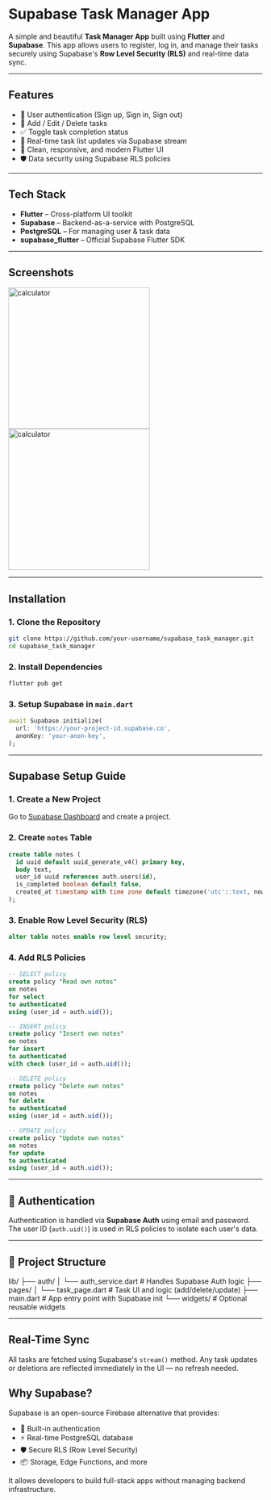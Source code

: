 # Supabase Task Manager App

A simple and beautiful **Task Manager App** built using **Flutter** and **Supabase**. This app allows users to register, log in, and manage their tasks securely using Supabase's **Row Level Security (RLS)** and real-time data sync.

---

## Features

- 🔐 User authentication (Sign up, Sign in, Sign out)
- 🧾 Add / Edit / Delete tasks
- ✅ Toggle task completion status
- 📡 Real-time task list updates via Supabase stream
- 🎨 Clean, responsive, and modern Flutter UI
- 🛡️ Data security using Supabase RLS policies

---

## Tech Stack

- **Flutter** – Cross-platform UI toolkit
- **Supabase** – Backend-as-a-service with PostgreSQL
- **PostgreSQL** – For managing user & task data
- **supabase_flutter** – Official Supabase Flutter SDK

---

## Screenshots
<img width="280" alt="calculator" src="https://github.com/user-attachments/assets/57b738b0-2585-4a48-a4d6-87fb168789cd">   
<img width="280" alt="calculator" src="https://github.com/user-attachments/assets/2a2e0295-a053-47fd-b977-ef1cc99f7625">   


---

##  Installation

### 1. Clone the Repository

```bash
git clone https://github.com/your-username/supabase_task_manager.git
cd supabase_task_manager
````

### 2. Install Dependencies

```bash
flutter pub get
```

### 3. Setup Supabase in `main.dart`

```dart
await Supabase.initialize(
  url: 'https://your-project-id.supabase.co',
  anonKey: 'your-anon-key',
);
```

---

## Supabase Setup Guide

### 1. Create a New Project

Go to [Supabase Dashboard](https://app.supabase.com) and create a project.

### 2. Create `notes` Table

```sql
create table notes (
  id uuid default uuid_generate_v4() primary key,
  body text,
  user_id uuid references auth.users(id),
  is_completed boolean default false,
  created_at timestamp with time zone default timezone('utc'::text, now())
);
```

### 3. Enable Row Level Security (RLS)

```sql
alter table notes enable row level security;
```

### 4. Add RLS Policies

```sql
-- SELECT policy
create policy "Read own notes"
on notes
for select
to authenticated
using (user_id = auth.uid());

-- INSERT policy
create policy "Insert own notes"
on notes
for insert
to authenticated
with check (user_id = auth.uid());

-- DELETE policy
create policy "Delete own notes"
on notes
for delete
to authenticated
using (user_id = auth.uid());

-- UPDATE policy
create policy "Update own notes"
on notes
for update
to authenticated
using (user_id = auth.uid());
```

---

## 🔐 Authentication

Authentication is handled via **Supabase Auth** using email and password. The user ID (`auth.uid()`) is used in RLS policies to isolate each user's data.

---

## 📄 Project Structure
 
lib/
├── auth/
│   └── auth_service.dart        # Handles Supabase Auth logic
├── pages/
│   └── task_page.dart           # Task UI and logic (add/delete/update)
├── main.dart                    # App entry point with Supabase init
└── widgets/                     # Optional reusable widgets

---

## Real-Time Sync

All tasks are fetched using Supabase's `stream()` method. Any task updates or deletions are reflected immediately in the UI — no refresh needed.

 
## Why Supabase?

Supabase is an open-source Firebase alternative that provides:

* 🧠 Built-in authentication
* ⚡ Real-time PostgreSQL database
* 🛡️ Secure RLS (Row Level Security)
* 📦 Storage, Edge Functions, and more

It allows developers to build full-stack apps without managing backend infrastructure.
 
